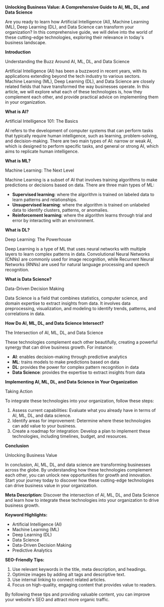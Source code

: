 **Unlocking Business Value: A Comprehensive Guide to AI, ML, DL, and Data Science**

Are you ready to learn how Artificial Intelligence (AI), Machine Learning (ML), Deep Learning (DL), and Data Science can transform your organization? In this comprehensive guide, we will delve into the world of these cutting-edge technologies, exploring their relevance in today's business landscape.

**Introduction**

Understanding the Buzz Around AI, ML, DL, and Data Science

Artificial Intelligence (AI) has been a buzzword in recent years, with its applications extending beyond the tech industry to various sectors. Machine Learning (ML), Deep Learning (DL), and Data Science are closely related fields that have transformed the way businesses operate. In this article, we will explore what each of these technologies is, how they complement each other, and provide practical advice on implementing them in your organization.

**What is AI?**

Artificial Intelligence 101: The Basics

AI refers to the development of computer systems that can perform tasks that typically require human intelligence, such as learning, problem-solving, and decision-making. There are two main types of AI: narrow or weak AI, which is designed to perform specific tasks, and general or strong AI, which aims to replicate human intelligence.

**What is ML?**

Machine Learning: The Next Level

Machine Learning is a subset of AI that involves training algorithms to make predictions or decisions based on data. There are three main types of ML:

*   **Supervised learning**: where the algorithm is trained on labeled data to learn patterns and relationships.
*   **Unsupervised learning**: where the algorithm is trained on unlabeled data to identify clusters, patterns, or anomalies.
*   **Reinforcement learning**: where the algorithm learns through trial and error by interacting with an environment.

**What is DL?**

Deep Learning: The Powerhouse

Deep Learning is a type of ML that uses neural networks with multiple layers to learn complex patterns in data. Convolutional Neural Networks (CNNs) are commonly used for image recognition, while Recurrent Neural Networks (RNNs) are used for natural language processing and speech recognition.

**What is Data Science?**

Data-Driven Decision Making

Data Science is a field that combines statistics, computer science, and domain expertise to extract insights from data. It involves data preprocessing, visualization, and modeling to identify trends, patterns, and correlations in data.

**How Do AI, ML, DL, and Data Science Intersect?**

The Intersection of AI, ML, DL, and Data Science

These technologies complement each other beautifully, creating a powerful synergy that can drive business growth. For instance:

*   **AI**: enables decision-making through predictive analytics
*   **ML**: trains models to make predictions based on data
*   **DL**: provides the power for complex pattern recognition in data
*   **Data Science**: provides the expertise to extract insights from data

**Implementing AI, ML, DL, and Data Science in Your Organization**

Taking Action

To integrate these technologies into your organization, follow these steps:

1.  Assess current capabilities: Evaluate what you already have in terms of AI, ML, DL, and data science.
2.  Identify areas for improvement: Determine where these technologies can add value to your business.
3.  Create a roadmap for integration: Develop a plan to implement these technologies, including timelines, budget, and resources.

**Conclusion**

Unlocking Business Value

In conclusion, AI, ML, DL, and data science are transforming businesses across the globe. By understanding how these technologies complement each other, you can unlock new opportunities for growth and innovation. Start your journey today to discover how these cutting-edge technologies can drive business value in your organization.

**Meta Description:** Discover the intersection of AI, ML, DL, and Data Science and learn how to integrate these technologies into your organization to drive business growth.

**Keyword Highlights:**

*   Artificial Intelligence (AI)
*   Machine Learning (ML)
*   Deep Learning (DL)
*   Data Science
*   Data-Driven Decision Making
*   Predictive Analytics

**SEO-Friendly Tips:**

1.  Use relevant keywords in the title, meta description, and headings.
2.  Optimize images by adding alt tags and descriptive text.
3.  Use internal linking to connect related articles.
4.  Focus on high-quality, engaging content that provides value to readers.

By following these tips and providing valuable content, you can improve your website's SEO and attract more organic traffic.